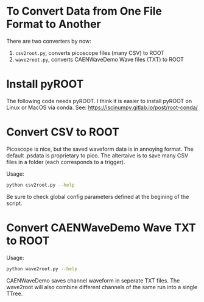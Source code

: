 # To Convert Data from One File Format to Another

There are two converters by now:
1. `csv2root.py`, converts picoscope files (many CSV) to ROOT
2. `wave2root.py`, converts CAENWaveDemo Wave files (TXT) to ROOT

# Install pyROOT
The following code needs pyROOT.
I think it is easier to install pyROOT on Linux or MacOS via conda. See: https://iscinumpy.gitlab.io/post/root-conda/

# Convert CSV to ROOT
Picoscope is nice, but the saved waveform data is in annoying format. The default .psdata is proprietary to pico. The altertaive is to save many CSV files in a folder (each corresponds to a trigger). 

Usage:
```bash
python csv2root.py --help
```

Be sure to check global config parameters defined at the begining of the script.

# Convert CAENWaveDemo Wave TXT to ROOT

Usage:
```bash
python wave2root.py --help
```

CAENWaveDemo saves channel waveform in seperate TXT files. The wave2root will also combine different channels of the same run into a single TTree. 
